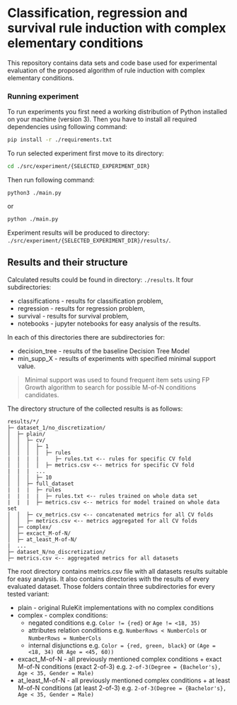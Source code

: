 # Classification, regression and survival rule induction with complex elementary conditions

This repository contains data sets and code base used for experimental evaluation of the proposed algorithm of rule induction with complex elementary conditions. 

### Running experiment

To run experiments you first need a working distribution of Python installed on your machine (version 3). Then you have to install all required dependencies using following command:
```bash
pip install -r ./requirements.txt
```
To run selected experiment first move to its directory:
```bash
cd ./src/experiment/{SELECTED_EXPERIMENT_DIR}
```
Then run following command:
```
python3 ./main.py
```
or 
```bash
python ./main.py
```
Experiment results will be produced to directory: `./src/experiment/{SELECTED_EXPERIMENT_DIR}/results/`. 

## Results and their structure

Calculated results could be found in directory: `./results`. It four subdirectories:
* classifications - results for classification problem,
* regression - results for regression problem,
* survival - results for survival problem,
* notebooks - jupyter notebooks for easy analysis of the results.

In each of this directories there are subdirectories for:
* decision_tree - results of the baseline Decision Tree Model
* min_supp_X - results of experiments with specified minimal support value.

> Minimal support was used to found frequent item sets using FP Growth algorithm to search for possible M-of-N conditions candidates.

The directory structure of the collected results is as follows:
```
results/*/
├─ dataset_1/no_discretization/
│  ├─ plain/
│  │  ├─ cv/
│  │  │  ├─ 1
│  │  │  │  ├─ rules
|  |  |  |     ├─ rules.txt <-- rules for specific CV fold
│  │  │  │  ├─ metrics.csv <-- metrics for specific CV fold
|  |  |  ...
│  │  │  ├─ 10
│  │  ├─ full_dataset
|  |  |  ├─ rules
|  |  |  |  ├─ rules.txt <-- rules trained on whole data set
|  |  |  ├─ metrics.csv <-- metrics for model trained on whole data set
│  │  ├─ cv_metrics.csv <-- concatenated metrics for all CV folds
│  │  ├─ metrics.csv <-- metrics aggregated for all CV folds
│  ├─ complex/
│  ├─ excact_M-of-N/
│  ├─ at_least_M-of-N/
|  ...
├─ dataset_N/no_discretization/
├─ metrics.csv <-- aggregated metrics for all datasets
```

The root directory contains metrics.csv file with all datasets results suitable for easy analysis. It also contains directories with the results of every evaluated dataset. Those folders contain three subdirectories for every tested variant:

* plain - original RuleKit implementations with no complex conditions
* complex - complex conditions:
    * negated conditions e.g. `Color != {red}` or `Age != <18, 35)`
    * attributes relation conditions e.g. `NumberRows < NumberCols` or `NumberRows = NumberCols`
    * internal disjunctions e.g. `Color = {red, green, black}` or `(Age = <18, 34) OR Age = <45, 60))`
* excact_M-of-N - all previously mentioned complex conditions + exact M-of-N conditions (exact 2-of-3) e.g.  `2-of-3(Degree = {Bachelor's}, Age < 35, Gender = Male)`
* at_least_M-of-N - all previously mentioned complex conditions + at least M-of-N conditions (at least 2-of-3) e.g.  `2-of-3(Degree = {Bachelor's}, Age < 35, Gender = Male)`